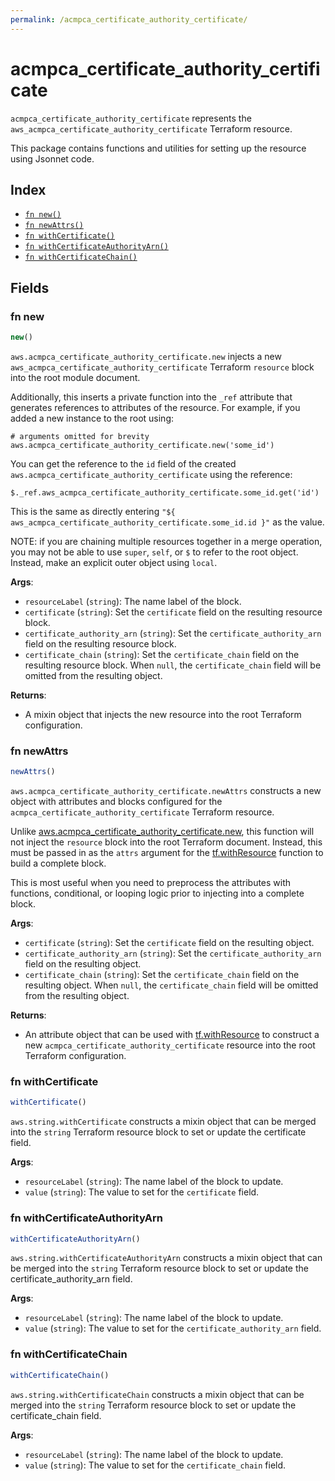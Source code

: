 ```yaml
---
permalink: /acmpca_certificate_authority_certificate/
---
```


# acmpca_certificate_authority_certificate

`acmpca_certificate_authority_certificate` represents the `aws_acmpca_certificate_authority_certificate` Terraform resource.



This package contains functions and utilities for setting up the resource using Jsonnet code.


## Index

* [`fn new()`](#fn-new)
* [`fn newAttrs()`](#fn-newattrs)
* [`fn withCertificate()`](#fn-withcertificate)
* [`fn withCertificateAuthorityArn()`](#fn-withcertificateauthorityarn)
* [`fn withCertificateChain()`](#fn-withcertificatechain)

## Fields

### fn new

```ts
new()
```


`aws.acmpca_certificate_authority_certificate.new` injects a new `aws_acmpca_certificate_authority_certificate` Terraform `resource`
block into the root module document.

Additionally, this inserts a private function into the `_ref` attribute that generates references to attributes of the
resource. For example, if you added a new instance to the root using:

    # arguments omitted for brevity
    aws.acmpca_certificate_authority_certificate.new('some_id')

You can get the reference to the `id` field of the created `aws.acmpca_certificate_authority_certificate` using the reference:

    $._ref.aws_acmpca_certificate_authority_certificate.some_id.get('id')

This is the same as directly entering `"${ aws_acmpca_certificate_authority_certificate.some_id.id }"` as the value.

NOTE: if you are chaining multiple resources together in a merge operation, you may not be able to use `super`, `self`,
or `$` to refer to the root object. Instead, make an explicit outer object using `local`.

**Args**:
  - `resourceLabel` (`string`): The name label of the block.
  - `certificate` (`string`): Set the `certificate` field on the resulting resource block.
  - `certificate_authority_arn` (`string`): Set the `certificate_authority_arn` field on the resulting resource block.
  - `certificate_chain` (`string`): Set the `certificate_chain` field on the resulting resource block. When `null`, the `certificate_chain` field will be omitted from the resulting object.

**Returns**:
- A mixin object that injects the new resource into the root Terraform configuration.


### fn newAttrs

```ts
newAttrs()
```


`aws.acmpca_certificate_authority_certificate.newAttrs` constructs a new object with attributes and blocks configured for the `acmpca_certificate_authority_certificate`
Terraform resource.

Unlike [aws.acmpca_certificate_authority_certificate.new](#fn-new), this function will not inject the `resource`
block into the root Terraform document. Instead, this must be passed in as the `attrs` argument for the
[tf.withResource](https://github.com/tf-libsonnet/core/tree/main/docs#fn-withresource) function to build a complete block.

This is most useful when you need to preprocess the attributes with functions, conditional, or looping logic prior to
injecting into a complete block.

**Args**:
  - `certificate` (`string`): Set the `certificate` field on the resulting object.
  - `certificate_authority_arn` (`string`): Set the `certificate_authority_arn` field on the resulting object.
  - `certificate_chain` (`string`): Set the `certificate_chain` field on the resulting object. When `null`, the `certificate_chain` field will be omitted from the resulting object.

**Returns**:
  - An attribute object that can be used with [tf.withResource](https://github.com/tf-libsonnet/core/tree/main/docs#fn-withresource) to construct a new `acmpca_certificate_authority_certificate` resource into the root Terraform configuration.


### fn withCertificate

```ts
withCertificate()
```

`aws.string.withCertificate` constructs a mixin object that can be merged into the `string`
Terraform resource block to set or update the certificate field.



**Args**:
  - `resourceLabel` (`string`): The name label of the block to update.
  - `value` (`string`): The value to set for the `certificate` field.


### fn withCertificateAuthorityArn

```ts
withCertificateAuthorityArn()
```

`aws.string.withCertificateAuthorityArn` constructs a mixin object that can be merged into the `string`
Terraform resource block to set or update the certificate_authority_arn field.



**Args**:
  - `resourceLabel` (`string`): The name label of the block to update.
  - `value` (`string`): The value to set for the `certificate_authority_arn` field.


### fn withCertificateChain

```ts
withCertificateChain()
```

`aws.string.withCertificateChain` constructs a mixin object that can be merged into the `string`
Terraform resource block to set or update the certificate_chain field.



**Args**:
  - `resourceLabel` (`string`): The name label of the block to update.
  - `value` (`string`): The value to set for the `certificate_chain` field.
